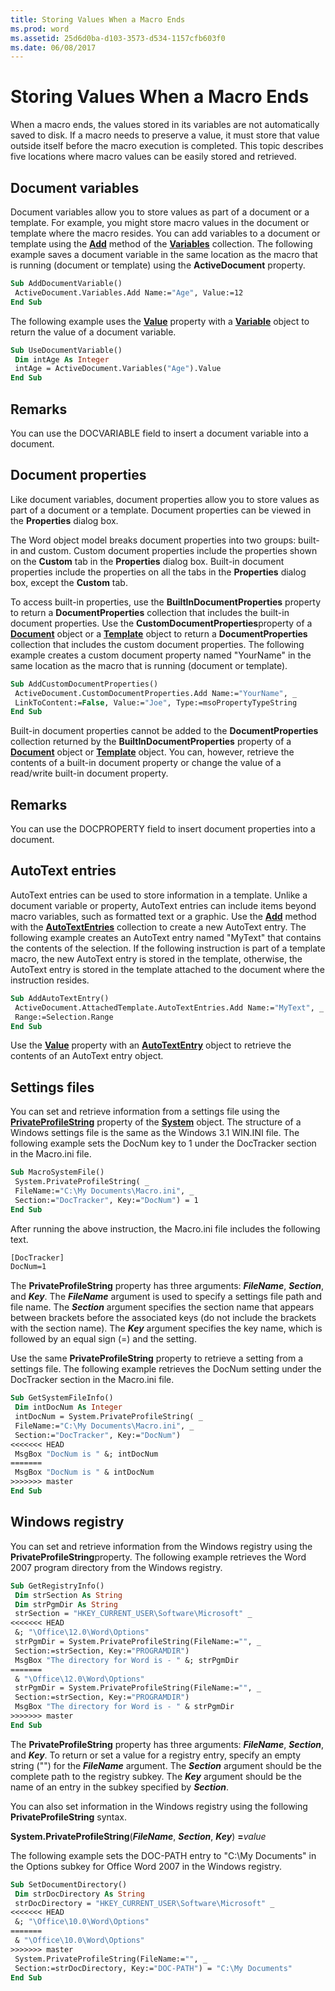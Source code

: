 ```yaml
---
title: Storing Values When a Macro Ends
ms.prod: word
ms.assetid: 25d6d0ba-d103-3573-d534-1157cfb603f0
ms.date: 06/08/2017
---
```



# Storing Values When a Macro Ends

When a macro ends, the values stored in its variables are not automatically saved to disk. If a macro needs to preserve a value, it must store that value outside itself before the macro execution is completed. This topic describes five locations where macro values can be easily stored and retrieved.


## Document variables

Document variables allow you to store values as part of a document or a template. For example, you might store macro values in the document or template where the macro resides. You can add variables to a document or template using the  **[Add](../../../api/Word.Variables.Add.md)** method of the  **[Variables](../../../api/Word.variables.md)** collection. The following example saves a document variable in the same location as the macro that is running (document or template) using the  **ActiveDocument** property.


```vb
Sub AddDocumentVariable() 
 ActiveDocument.Variables.Add Name:="Age", Value:=12 
End Sub
```

The following example uses the  **[Value](../../../api/Word.Variable.Value.md)** property with a  **[Variable](../../../api/Word.Variable.md)** object to return the value of a document variable.




```vb
Sub UseDocumentVariable() 
 Dim intAge As Integer 
 intAge = ActiveDocument.Variables("Age").Value 
End Sub
```


## Remarks

You can use the DOCVARIABLE field to insert a document variable into a document.


## Document properties

Like document variables, document properties allow you to store values as part of a document or a template. Document properties can be viewed in the  **Properties** dialog box.

The Word object model breaks document properties into two groups: built-in and custom. Custom document properties include the properties shown on the  **Custom** tab in the **Properties** dialog box. Built-in document properties include the properties on all the tabs in the **Properties** dialog box, except the **Custom** tab.

To access built-in properties, use the  **BuiltInDocumentProperties** property to return a **DocumentProperties** collection that includes the built-in document properties. Use the **CustomDocumentProperties**property of a  **[Document](../../../api/Word.Document.md)** object or a **[Template](../../../api/Word.Template.md)** object to return a **DocumentProperties** collection that includes the custom document properties. The following example creates a custom document property named "YourName" in the same location as the macro that is running (document or template).




```vb
Sub AddCustomDocumentProperties() 
 ActiveDocument.CustomDocumentProperties.Add Name:="YourName", _ 
 LinkToContent:=False, Value:="Joe", Type:=msoPropertyTypeString 
End Sub
```

Built-in document properties cannot be added to the  **DocumentProperties** collection returned by the **BuiltInDocumentProperties** property of a **[Document](../../../api/Word.Document.md)** object or **[Template](../../../api/Word.Template.md)** object. You can, however, retrieve the contents of a built-in document property or change the value of a read/write built-in document property.


## Remarks

You can use the DOCPROPERTY field to insert document properties into a document.


## AutoText entries

AutoText entries can be used to store information in a template. Unlike a document variable or property, AutoText entries can include items beyond macro variables, such as formatted text or a graphic. Use the  **[Add](../../../api/Word.AutoTextEntries.Add.md)** method with the  **[AutoTextEntries](../../../api/Word.autotextentries.md)** collection to create a new AutoText entry. The following example creates an AutoText entry named "MyText" that contains the contents of the selection. If the following instruction is part of a template macro, the new AutoText entry is stored in the template, otherwise, the AutoText entry is stored in the template attached to the document where the instruction resides.


```vb
Sub AddAutoTextEntry() 
 ActiveDocument.AttachedTemplate.AutoTextEntries.Add Name:="MyText", _ 
 Range:=Selection.Range 
End Sub
```

Use the  **[Value](../../../api/Word.AutoTextEntry.Value.md)** property with an  **[AutoTextEntry](../../../api/Word.AutoTextEntry.md)** object to retrieve the contents of an AutoText entry object.


## Settings files

You can set and retrieve information from a settings file using the  **[PrivateProfileString](../../../api/Word.System.PrivateProfileString.md)** property of the  **[System](../../../api/Word.System.md)** object. The structure of a Windows settings file is the same as the Windows 3.1 WIN.INI file. The following example sets the DocNum key to 1 under the DocTracker section in the Macro.ini file.


```vb
Sub MacroSystemFile() 
 System.PrivateProfileString( _ 
 FileName:="C:\My Documents\Macro.ini", _ 
 Section:="DocTracker", Key:="DocNum") = 1 
End Sub
```

After running the above instruction, the Macro.ini file includes the following text.




```vb
[DocTracker] 
DocNum=1
```

The  **PrivateProfileString** property has three arguments: **_FileName_**,  **_Section_**, and  **_Key_**. The  **_FileName_** argument is used to specify a settings file path and file name. The **_Section_** argument specifies the section name that appears between brackets before the associated keys (do not include the brackets with the section name). The **_Key_** argument specifies the key name, which is followed by an equal sign (=) and the setting.

Use the same  **PrivateProfileString** property to retrieve a setting from a settings file. The following example retrieves the DocNum setting under the DocTracker section in the Macro.ini file.




```vb
Sub GetSystemFileInfo() 
 Dim intDocNum As Integer 
 intDocNum = System.PrivateProfileString( _ 
 FileName:="C:\My Documents\Macro.ini", _ 
 Section:="DocTracker", Key:="DocNum") 
<<<<<<< HEAD
 MsgBox "DocNum is " &; intDocNum 
=======
 MsgBox "DocNum is " & intDocNum 
>>>>>>> master
End Sub
```


## Windows registry

You can set and retrieve information from the Windows registry using the  **PrivateProfileString**property. The following example retrieves the Word 2007 program directory from the Windows registry.


```vb
Sub GetRegistryInfo() 
 Dim strSection As String 
 Dim strPgmDir As String 
 strSection = "HKEY_CURRENT_USER\Software\Microsoft" _ 
<<<<<<< HEAD
 &; "\Office\12.0\Word\Options" 
 strPgmDir = System.PrivateProfileString(FileName:="", _ 
 Section:=strSection, Key:="PROGRAMDIR") 
 MsgBox "The directory for Word is - " &; strPgmDir 
=======
 & "\Office\12.0\Word\Options" 
 strPgmDir = System.PrivateProfileString(FileName:="", _ 
 Section:=strSection, Key:="PROGRAMDIR") 
 MsgBox "The directory for Word is - " & strPgmDir 
>>>>>>> master
End Sub
```

The  **PrivateProfileString** property has three arguments: **_FileName_**,  **_Section_**, and  **_Key_**. To return or set a value for a registry entry, specify an empty string ("") for the  **_FileName_** argument. The **_Section_** argument should be the complete path to the registry subkey. The **_Key_** argument should be the name of an entry in the subkey specified by **_Section_**.

You can also set information in the Windows registry using the following  **PrivateProfileString** syntax.

 **System.PrivateProfileString**(**_FileName_**,  **_Section_**,  **_Key_**)  **=**_value_

The following example sets the DOC-PATH entry to "C:\My Documents" in the Options subkey for Office Word 2007 in the Windows registry.




```vb
Sub SetDocumentDirectory() 
 Dim strDocDirectory As String 
 strDocDirectory = "HKEY_CURRENT_USER\Software\Microsoft" _ 
<<<<<<< HEAD
 &; "\Office\10.0\Word\Options" 
=======
 & "\Office\10.0\Word\Options" 
>>>>>>> master
 System.PrivateProfileString(FileName:="", _ 
 Section:=strDocDirectory, Key:="DOC-PATH") = "C:\My Documents" 
End Sub
```


